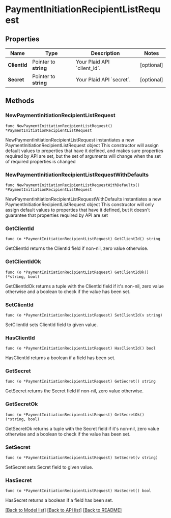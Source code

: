 # PaymentInitiationRecipientListRequest

## Properties

Name | Type | Description | Notes
------------ | ------------- | ------------- | -------------
**ClientId** | Pointer to **string** | Your Plaid API &#x60;client_id&#x60;. | [optional] 
**Secret** | Pointer to **string** | Your Plaid API &#x60;secret&#x60;. | [optional] 

## Methods

### NewPaymentInitiationRecipientListRequest

`func NewPaymentInitiationRecipientListRequest() *PaymentInitiationRecipientListRequest`

NewPaymentInitiationRecipientListRequest instantiates a new PaymentInitiationRecipientListRequest object
This constructor will assign default values to properties that have it defined,
and makes sure properties required by API are set, but the set of arguments
will change when the set of required properties is changed

### NewPaymentInitiationRecipientListRequestWithDefaults

`func NewPaymentInitiationRecipientListRequestWithDefaults() *PaymentInitiationRecipientListRequest`

NewPaymentInitiationRecipientListRequestWithDefaults instantiates a new PaymentInitiationRecipientListRequest object
This constructor will only assign default values to properties that have it defined,
but it doesn't guarantee that properties required by API are set

### GetClientId

`func (o *PaymentInitiationRecipientListRequest) GetClientId() string`

GetClientId returns the ClientId field if non-nil, zero value otherwise.

### GetClientIdOk

`func (o *PaymentInitiationRecipientListRequest) GetClientIdOk() (*string, bool)`

GetClientIdOk returns a tuple with the ClientId field if it's non-nil, zero value otherwise
and a boolean to check if the value has been set.

### SetClientId

`func (o *PaymentInitiationRecipientListRequest) SetClientId(v string)`

SetClientId sets ClientId field to given value.

### HasClientId

`func (o *PaymentInitiationRecipientListRequest) HasClientId() bool`

HasClientId returns a boolean if a field has been set.

### GetSecret

`func (o *PaymentInitiationRecipientListRequest) GetSecret() string`

GetSecret returns the Secret field if non-nil, zero value otherwise.

### GetSecretOk

`func (o *PaymentInitiationRecipientListRequest) GetSecretOk() (*string, bool)`

GetSecretOk returns a tuple with the Secret field if it's non-nil, zero value otherwise
and a boolean to check if the value has been set.

### SetSecret

`func (o *PaymentInitiationRecipientListRequest) SetSecret(v string)`

SetSecret sets Secret field to given value.

### HasSecret

`func (o *PaymentInitiationRecipientListRequest) HasSecret() bool`

HasSecret returns a boolean if a field has been set.


[[Back to Model list]](../README.md#documentation-for-models) [[Back to API list]](../README.md#documentation-for-api-endpoints) [[Back to README]](../README.md)


